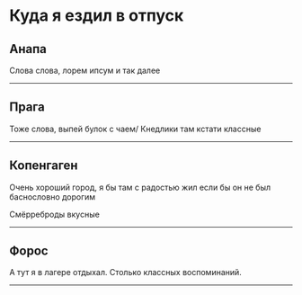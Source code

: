 # Куда я ездил в отпуск

## Анапа
Слова слова, лорем ипсум и так далее

---

## Прага
Тоже слова, выпей булок с чаем/
Кнедлики там кстати классные

---

## Копенгаген
Очень хороший город, я бы там с радостью жил если бы он не был баснословно дорогим

Смёрреброды вкусные

---

## Форос
А тут я в лагере отдыхал. Столько классных воспоминаний.

---